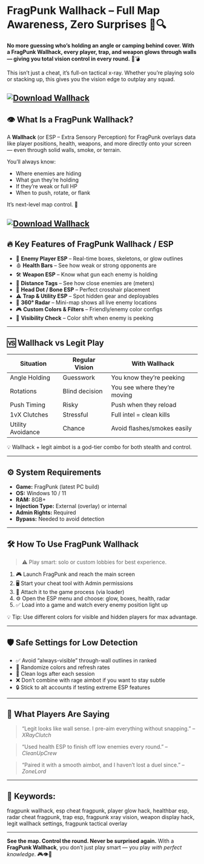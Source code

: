# FragPunk Wallhack – Full Map Awareness, Zero Surprises 🧠🔍

**No more guessing who’s holding an angle or camping behind cover. With a FragPunk Wallhack, every player, trap, and weapon glows through walls — giving you total vision control in every round.** 🎯💣

This isn’t just a cheat, it’s full-on tactical x-ray. Whether you’re playing solo or stacking up, this gives you the vision edge to outplay any squad.

[![Download Wallhack](https://img.shields.io/badge/Download-Wallhack-blueviolet)](https://wecheaters.github.io/cheats/fragpunk/)
---

## 👁️ What Is a FragPunk Wallhack?

A **Wallhack** (or ESP – Extra Sensory Perception) for FragPunk overlays data like player positions, health, weapons, and more directly onto your screen — even through solid walls, smoke, or terrain.

You’ll always know:

* Where enemies are hiding
* What gun they’re holding
* If they’re weak or full HP
* When to push, rotate, or flank

It’s next-level map control. 🧠

[![Download Wallhack](https://i.ytimg.com/vi/_Q2Ay81soto/maxresdefault.jpg)](https://wecheaters.github.io/cheats/fragpunk/)
---

## 🔥 Key Features of FragPunk Wallhack / ESP

* 👤 **Enemy Player ESP** – Real-time boxes, skeletons, or glow outlines
* 🩸 **Health Bars** – See how weak or strong opponents are
* 🛠️ **Weapon ESP** – Know what gun each enemy is holding
* 📏 **Distance Tags** – See how close enemies are (meters)
* 🎯 **Head Dot / Bone ESP** – Perfect crosshair placement
* ⚠️ **Trap & Utility ESP** – Spot hidden gear and deployables
* 🔁 **360° Radar** – Mini-map shows all live enemy locations
* 🎮 **Custom Colors & Filters** – Friendly/enemy color configs
* 🧠 **Visibility Check** – Color shift when enemy is peeking

---

## 🆚 Wallhack vs Legit Play

| Situation         | Regular Vision | With Wallhack                |
| ----------------- | -------------- | ---------------------------- |
| Angle Holding     | Guesswork      | You know they’re peeking     |
| Rotations         | Blind decision | You see where they’re moving |
| Push Timing       | Risky          | Push when they reload        |
| 1vX Clutches      | Stressful      | Full intel = clean kills     |
| Utility Avoidance | Chance         | Avoid flashes/smokes easily  |

💡 Wallhack + legit aimbot is a god-tier combo for both stealth and control.

---

## ⚙️ System Requirements

* **Game:** FragPunk (latest PC build)
* **OS:** Windows 10 / 11
* **RAM:** 8GB+
* **Injection Type:** External (overlay) or internal
* **Admin Rights:** Required
* **Bypass:** Needed to avoid detection

---

## 🛠️ How To Use FragPunk Wallhack

> ⚠️ Play smart: solo or custom lobbies for best experience.

1. 🎮 Launch FragPunk and reach the main screen
2. 🖥️ Start your cheat tool with Admin permissions
3. 📌 Attach it to the game process (via loader)
4. ⚙️ Open the ESP menu and choose: glow, boxes, health, radar
5. ✅ Load into a game and watch every enemy position light up

💡 Tip: Use different colors for visible and hidden players for max advantage.

---

## 🛡️ Safe Settings for Low Detection

* ✅ Avoid “always-visible” through-wall outlines in ranked
* 🔁 Randomize colors and refresh rates
* 🧹 Clean logs after each session
* ❌ Don’t combine with rage aimbot if you want to stay subtle
* 🔒 Stick to alt accounts if testing extreme ESP features

---

## 💬 What Players Are Saying

> “Legit looks like wall sense. I pre-aim everything without snapping.” – *XRayClutch*

> “Used health ESP to finish off low enemies every round.” – *CleanUpCrew*

> “Paired it with a smooth aimbot, and I haven’t lost a duel since.” – *ZoneLord*

---

## 🔎 Keywords:

fragpunk wallhack, esp cheat fragpunk, player glow hack, healthbar esp, radar cheat fragpunk, trap esp, fragpunk xray vision, weapon display hack, legit wallhack settings, fragpunk tactical overlay

---

**See the map. Control the round. Never be surprised again.**
With a **FragPunk Wallhack**, you don’t just play smart — you play *with perfect knowledge*. 🎮👁️🧠
